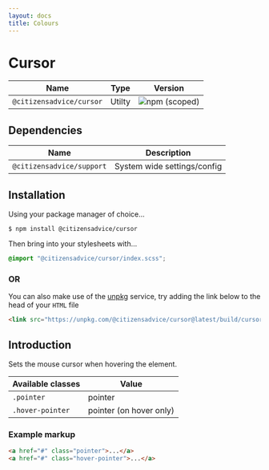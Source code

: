 ```yaml
---
layout: docs
title: Colours
---
```

# Cursor

| Name                     | Type   | Version                                                                  |
|--------------------------|--------|--------------------------------------------------------------------------|
| `@citizensadvice/cursor` | Utilty | ![npm (scoped)](https://img.shields.io/npm/v/@citizensadvice/cursor.svg) |


## Dependencies

| Name                      | Description                 |
|---------------------------|-----------------------------|
| `@citizensadvice/support` | System wide settings/config |

## Installation
Using your package manager of choice...

```shell
$ npm install @citizensadvice/cursor
```

Then bring into your stylesheets with...

```scss
@import "@citizensadvice/cursor/index.scss";
```

### OR

You can also make use of the [unpkg](https://unpkg.com) service, try adding the link below to the head of your `HTML` file

```html
<link src="https://unpkg.com/@citizensadvice/cursor@latest/build/cursor.css" />
```

## Introduction

Sets the mouse cursor when hovering the element.

| Available classes | Value                   |
|-------------------|-------------------------|
| `.pointer`        | pointer                 |
| `.hover-pointer`  | pointer (on hover only) |

### Example markup

```html
<a href="#" class="pointer">...</a>
<a href="#" class="hover-pointer">...</a>
```